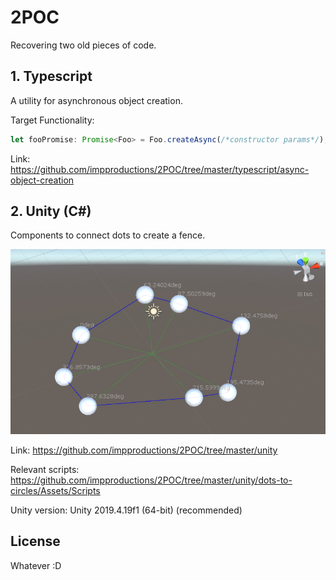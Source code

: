 # 2POC
Recovering two old pieces of code.

## 1. Typescript
A utility for asynchronous object creation.

Target Functionality:
```typescript
let fooPromise: Promise<Foo> = Foo.createAsync(/*constructor params*/);
```

Link: https://github.com/impproductions/2POC/tree/master/typescript/async-object-creation

## 2. Unity (C#)
Components to connect dots to create a fence.

![circlepath](./unity/circlepath.png)

Link: https://github.com/impproductions/2POC/tree/master/unity

Relevant scripts: https://github.com/impproductions/2POC/tree/master/unity/dots-to-circles/Assets/Scripts

Unity version: Unity 2019.4.19f1 (64-bit) (recommended)

## License
Whatever :D